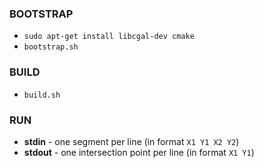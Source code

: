 ### BOOTSTRAP
* `sudo apt-get install libcgal-dev cmake`
* `bootstrap.sh`

### BUILD
* `build.sh`

### RUN
* **stdin** - one segment per line (in format `X1 Y1 X2 Y2`)
* **stdout** - one intersection point per line (in format `X1 Y1`)
